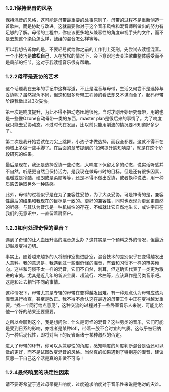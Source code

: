 ### 1.2.1保持混音的风格

保持混音的风格，这可能是母带最重要的处事原则了。母带的过程不是重新创造一首歌曲，而是协助与改进。这就需要你对于这个音乐风格和混音师所做出的努力有足够的了解。母带的工程中，你应该更多地从兼容性的角度审视手头的文件，而不是去想这个染色怎么样，鼓组的混音怎么样等等。

所以我想告诉你的是，不要轻易就给你之前的工作判上死刑，先尝试去读懂混音。一个小技巧是**放松自己**，人在放松的情况下，会下意识地去关注歌曲整体感受而不是局部的细节，这对于我读懂音乐很有帮助。

### 1.2.2母带是妥协的艺术

这个话题我在去年的手记中这样写道，不止是混音与母带，生活又何尝不是选择与妥协呢？虽然视角不同，但这和很多母带工程师的看法却又不谋而合了。起码母带阶段我做出过3次妥协。

第一次是响度提升，为此不得不把动态压地很死。当时才刚开始研究母带，用的也是一些像Ozone自动母带一类的东西，master plan是很后来的事情了。为了响度我只能去妥协动态。不过时代在发展，比以前只能用削波的情况要不知道好多少了。

第二次是我开始尝试在刀尖上跳舞，小孩子才做选择，而我全都要。这就不得不在频域上多做一些手脚了。在后面的章节提到的“如何提升感知响度”，就是在这个阶段研究的结果。

最后是现在，我还是选择妥协一些动态，大响度下保留太多的动态，说实话听感并不自然。听感更自然且保持活力，是我现在做母带时的目标。但是还有很多因素，温暖或是冷酷，硬朗或是柔顺等等，还是不得不做出妥协，或者换种说法，用一种质感去换取另外一种质感。

此外，母带的过程似乎是在为了兼容性妥协，为了大众妥协。可是神奇的是，兼容性最后的结果和我现在的目标是一致的。更好的兼容性，同时也表现为更润更自然的听感。与其认为音乐是一种机械性的存在，不如就让它自然地生长，或许宇宙在我们的无意识中，一直留着扇窗户。

### 1.2.3如何处理奇怪的混音？

遇到了奇怪的让人血压升高的混音怎么办？这其实是一个预料之外的情况，但最近却越发变得迫切。

事实上，随着越来越多的人将制作室搬进卧室，混音技术的差别似乎在变得越发出人意料。我的意思是，我遇到过一些很奇怪的混音，有着和习惯不一样的审美倾向。这些和习惯不太一样的混音，它们不自然，刺耳，但这确实代表了一类更为激进的审美。尤其是近几年的新派金属、超流行、术曲等，应该算作是另类音乐吧。这是和过去相当不同的事情。

这种情况下，母带尤其是专辑的母带在变得越发困难。有一种观点认为母带应该为混音进行检查，甚至是改正。我不得不承认这在最近的母带工作中正在变得越发重要。“找一个同行给点意见”，这种交流的过程对于一些卧室音乐人来说，可能比给他一个好的结果还要重要。

之所以会聊到这个，我是想问你：什么是奇怪的混音？这些另类的音乐，它们可能是受到日系的影响，亦或者是某种lofi，带着一股不合时宜的气质。这似乎被归纳为一种后现代性，即将对当下的反省诉诸于某种激烈的否定。

进入了母带的环节，你可以从兼容性的角度，感知响度的角度判断混音是否还可以做的更好，而不是试图改变混音的风格。当然真的如果遇到了特别差的混音，建议反思一下自己这个活是真的非做不可吗！

### 1.2.4最终响度的决定性因素

请不要寄希望于通过母带提升响度，过度追求响度对于音乐性来说是绝对的灾难。
